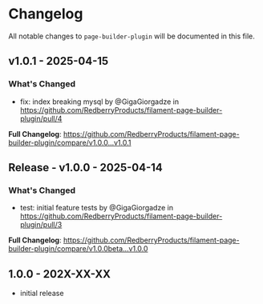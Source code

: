 # Changelog

All notable changes to `page-builder-plugin` will be documented in this file.

## v1.0.1 - 2025-04-15

### What's Changed

* fix: index breaking mysql by @GigaGiorgadze in https://github.com/RedberryProducts/filament-page-builder-plugin/pull/4

**Full Changelog**: https://github.com/RedberryProducts/filament-page-builder-plugin/compare/v1.0.0...v1.0.1

## Release - v1.0.0 - 2025-04-14

### What's Changed

* test: initial feature tests by @GigaGiorgadze in https://github.com/RedberryProducts/filament-page-builder-plugin/pull/3

**Full Changelog**: https://github.com/RedberryProducts/filament-page-builder-plugin/compare/v1.0.0beta...v1.0.0

## 1.0.0 - 202X-XX-XX

- initial release

